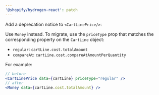 ```yaml
---
'@shopify/hydrogen-react': patch
---
```


Add a deprecation notice to `<CartLinePrice/>`:

Use `Money` instead. To migrate, use the `priceType` prop that matches the corresponding property on the `CartLine` object:

- `regular`: `cartLine.cost.totalAmount`
- `compareAt`: `cartLine.cost.compareAtAmountPerQuantity`

For example:

```jsx
// before
<CartLinePrice data={cartLine} priceType="regular" />
// after
<Money data={cartLine.cost.totalAmount} />
```
